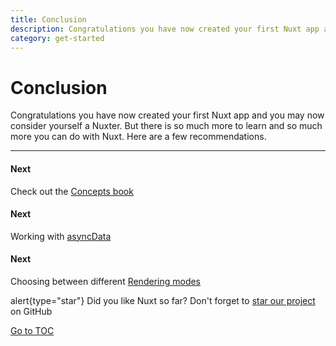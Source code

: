 ```yaml
---
title: Conclusion
description: Congratulations you have now created your first Nuxt app and you may now consider yourself a Nuxter. But there is so much more to learn and so much more you can do with Nuxt. Here are a few recommendations.
category: get-started
---
```

# Conclusion

Congratulations you have now created your first Nuxt app and you may now consider yourself a Nuxter. But there is so much more to learn and so much more you can do with Nuxt. Here are a few recommendations.

---

#### Next
Check out the [Concepts book](./concepts/views)


#### Next
Working with [asyncData](./features/data-fetching#async-data)


#### Next
Choosing between different [Rendering modes](./features/rendering-modes)


alert{type="star"}
Did you like Nuxt so far? Don't forget to [star our project](https://github.com/nuxt/nuxt.js) on GitHub

<span style='float: footnote;'><a href="../../../../index.html#toc">Go to TOC</a></span>
